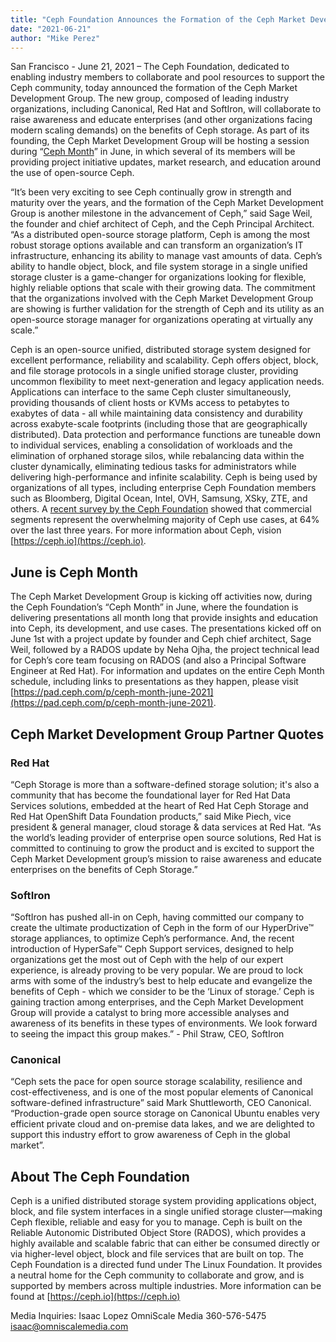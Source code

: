 ```yaml
---
title: "Ceph Foundation Announces the Formation of the Ceph Market Development Group"
date: "2021-06-21"
author: "Mike Perez"
---
```


San Francisco - June 21, 2021 – The Ceph Foundation, dedicated to enabling industry members to collaborate and pool resources to support the Ceph community, today announced the formation of the Ceph Market Development Group. The new group, composed of leading industry organizations, including Canonical, Red Hat and SoftIron, will collaborate to raise awareness and educate enterprises (and other organizations facing modern scaling demands) on the benefits of Ceph storage. As part of its founding, the Ceph Market Development Group will be hosting a session during “[Ceph Month](https://pad.ceph.com/p/ceph-month-june-2021)” in June, in which several of its members will be providing project initiative updates, market research, and education around the use of open-source Ceph.

“It’s been very exciting to see Ceph continually grow in strength and maturity over the years, and the formation of the Ceph Market Development Group is another milestone in the advancement of Ceph,” said Sage Weil, the founder and chief architect of Ceph, and the Ceph Principal Architect. “As a distributed open-source storage platform, Ceph is among the most robust storage options available and can transform an organization’s IT infrastructure, enhancing its ability to manage vast amounts of data. Ceph’s ability to handle object, block, and file system storage in a single unified storage cluster is a game-changer for organizations looking for flexible, highly reliable options that scale with their growing data. The commitment that the organizations involved with the Ceph Market Development Group are showing is further validation for the strength of Ceph and its utility as an open-source storage manager for organizations operating at virtually any scale.”

Ceph is an open-source unified, distributed storage system designed for excellent performance, reliability and scalability. Ceph offers object, block, and file storage protocols in a single unified storage cluster, providing uncommon flexibility to meet next-generation and legacy application needs. Applications can interface to the same Ceph cluster simultaneously, providing thousands of client hosts or KVMs access to petabytes to exabytes of data - all while maintaining data consistency and durability across exabyte-scale footprints (including those that are geographically distributed). Data protection and performance functions are tuneable down to individual services, enabling a consolidation of workloads and the elimination of orphaned storage silos, while rebalancing data within the cluster dynamically, eliminating tedious tasks for administrators while delivering high-performance and infinite scalability. Ceph is being used by organizations of all types, including enterprise Ceph Foundation members such as Bloomberg, Digital Ocean, Intel, OVH, Samsung, XSky, ZTE, and others. A [recent survey by the Ceph Foundation](https://ceph.io/community/2021-ceph-user-survey-results/) showed that commercial segments represent the overwhelming majority of Ceph use cases, at 64% over the last three years. For more information about Ceph, vision [https://ceph.io](https://ceph.io).

## June is Ceph Month

The Ceph Market Development Group is kicking off activities now, during the Ceph Foundation’s “Ceph Month” in June, where the foundation is delivering presentations all month long that provide insights and education into Ceph, its development, and use cases. The presentations kicked off on June 1st with a project update by founder and Ceph chief architect, Sage Weil, followed by a RADOS update by Neha Ojha, the project technical lead for Ceph’s core team focusing on RADOS (and also a Principal Software Engineer at Red Hat). For information and updates on the entire Ceph Month schedule, including links to presentations as they happen, please visit [https://pad.ceph.com/p/ceph-month-june-2021](https://pad.ceph.com/p/ceph-month-june-2021).

## Ceph Market Development Group Partner Quotes

### Red Hat

“Ceph Storage is more than a software-defined storage solution; it's also a community that has become the foundational layer for Red Hat Data Services solutions, embedded at the heart of Red Hat Ceph Storage and Red Hat OpenShift Data Foundation products,” said Mike Piech, vice president & general manager, cloud storage & data services at Red Hat. “As the world’s leading provider of enterprise open source solutions, Red Hat is committed to continuing to grow the product and is excited to support the Ceph Market Development group’s mission to raise awareness and educate enterprises on the benefits of Ceph Storage.”

### SoftIron

“SoftIron has pushed all-in on Ceph, having committed our company to create the ultimate productization of Ceph in the form of our HyperDrive™ storage appliances, to optimize Ceph’s performance. And, the recent introduction of HyperSafe™ Ceph Support services, designed to help organizations get the most out of Ceph with the help of our expert experience, is already proving to be very popular. We are proud to lock arms with some of the industry’s best to help educate and evangelize the benefits of Ceph - which we consider to be the ‘Linux of storage.’ Ceph is gaining traction among enterprises, and the Ceph Market Development Group will provide a catalyst to bring more accessible analyses and awareness of its benefits in these types of environments. We look forward to seeing the impact this group makes.” - Phil Straw, CEO, SoftIron

### Canonical

“Ceph sets the pace for open source storage scalability, resilience and cost-effectiveness, and is one of the most popular elements of Canonical software-defined infrastructure” said Mark Shuttleworth, CEO Canonical. “Production-grade open source storage on Canonical Ubuntu enables very efficient private cloud and on-premise data lakes, and we are delighted to support this industry effort to grow awareness of Ceph in the global market”.

## About The Ceph Foundation

Ceph is a unified distributed storage system providing applications object, block, and file system interfaces in a single unified storage cluster—making Ceph flexible, reliable and easy for you to manage. Ceph is built on the Reliable Autonomic Distributed Object Store (RADOS), which provides a highly available and scalable fabric that can either be consumed directly or via higher-level object, block and file services that are built on top. The Ceph Foundation is a directed fund under The Linux Foundation. It provides a neutral home for the Ceph community to collaborate and grow, and is supported by members across multiple industries. More information can be found at [https://ceph.io](https://ceph.io)

Media Inquiries:
Isaac Lopez
OmniScale Media
360-576-5475
isaac@omniscalemedia.com
